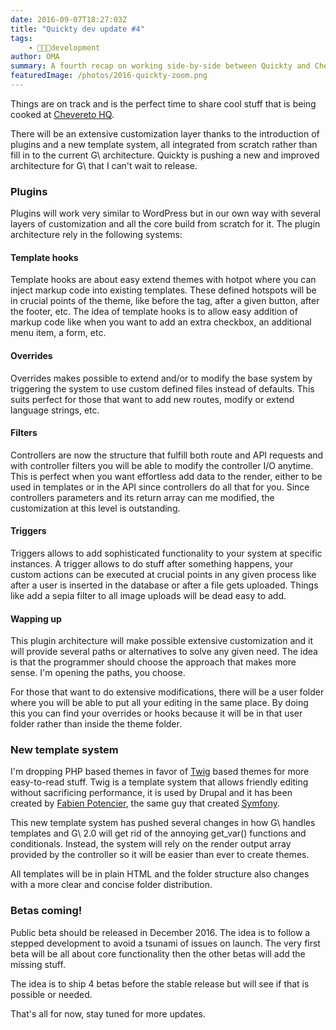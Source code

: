 ```yaml
---
date: 2016-09-07T18:27:03Z
title: "Quickty dev update #4"
tags:
    - 👨🏾‍💻development
author: OMA
summary: A fourth recap on working side-by-side between Quickty and Chevereto.
featuredImage: /photos/2016-quickty-zoom.png
---
```


Things are on track and is the perfect time to share cool stuff that is being cooked at [Chevereto HQ](https://www.google.cl/maps/place/Recoleta+463,+Recoleta,+Regi%C3%B3n+Metropolitana/@-33.4277109,-70.6464023,3a,48.7y,75h,92.63t/data=!3m6!1e1!3m4!1sPmZEAh-tyXSiJZCY9TJbJw!2e0!7i13312!8i6656!4m5!3m4!1s0x9662c5be3da3cc45:0x38c78a31cf2d30de!8m2!3d-33.4276189!4d-70.6463782).

There will be an extensive customization layer thanks to the introduction of plugins and a new template system, all integrated from scratch rather than fill in to the current G\ architecture. Quickty is pushing a new and improved architecture for G\ that I can't wait to release.

### Plugins

Plugins will work very similar to WordPress but in our own way with several layers of customization and all the core build from scratch for it. The plugin architecture rely in the following systems:

#### Template hooks

Template hooks are about easy extend themes with hotpot where you can inject markup code into existing templates. These defined hotspots will be in crucial points of the theme, like before the  tag, after a given button, after the footer, etc. The idea of template hooks is to allow easy addition of markup code like when you want to add an extra checkbox, an additional menu item, a form, etc.

#### Overrides

Overrides makes possible to extend and/or to modify the base system by triggering the system to use custom defined files instead of defaults. This suits perfect for those that want to add new routes, modify or extend language strings, etc.

#### Filters

Controllers are now the structure that fulfill both route and API requests and with controller filters you will be able to modify the controller I/O anytime. This is perfect when you want effortless add data to the render, either to be used in templates or in the API since controllers do all that for you. Since controllers parameters and its return array can me modified, the customization at this level is outstanding.

#### Triggers

Triggers allows to add sophisticated functionality to your system at specific instances. A trigger allows to do stuff after something happens, your custom actions can be executed at crucial points in any given process like after a user is inserted in the database or after a file gets uploaded. Things like add a sepia filter to all image uploads will be dead easy to add.

#### Wapping up

This plugin architecture will make possible extensive customization and it will provide several paths or alternatives to solve any given need. The idea is that the programmer should choose the approach that makes more sense. I'm opening the paths, you choose.

For those that want to do extensive modifications, there will be a user folder where you will be able to put all your editing in the same place. By doing this you can find your overrides or hooks because it will be in that user folder rather than inside the theme folder.

### New template system

I'm dropping PHP based themes in favor of [Twig](https://twig.sensiolabs.org/) based themes for more easy-to-read stuff. Twig is a template system that allows friendly editing without sacrificing performance, it is used by Drupal and it has been created by [Fabien Potencier](https://fabien.potencier.org/), the same guy that created [Symfony](https://symfony.com/).

This new template system has pushed several changes in how G\ handles templates and G\ 2.0 will get rid of the annoying get_var() functions and conditionals. Instead, the system will rely on the render output array provided by the controller so it will be easier than ever to create themes.

All templates will be in plain HTML and the folder structure also changes with a more clear and concise folder distribution.

### Betas coming!

Public beta should be released in December 2016. The idea is to follow a stepped development to avoid a tsunami of issues on launch. The very first beta will be all about core functionality then the other betas will add the missing stuff.

The idea is to ship 4 betas before the stable release but will see if that is possible or needed.

That's all for now, stay tuned for more updates.